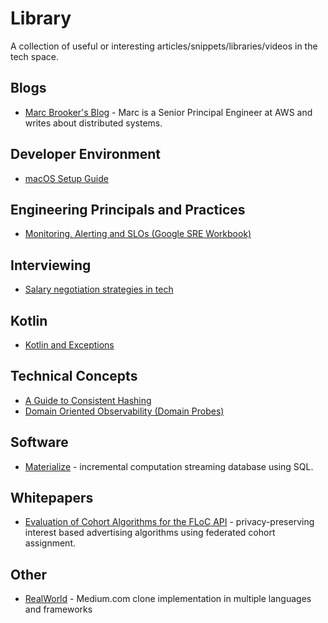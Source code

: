 # Library
A collection of useful or interesting articles/snippets/libraries/videos in the tech space.

## Blogs
* [Marc Brooker's Blog](https://brooker.co.za/blog/) - Marc is a Senior Principal Engineer at AWS and writes about distributed systems.

## Developer Environment
* [macOS Setup Guide](https://sourabhbajaj.com/mac-setup/)

## Engineering Principals and Practices
* [Monitoring, Alerting and SLOs (Google SRE Workbook)](https://landing.google.com/sre/workbook/toc/)

## Interviewing
* [Salary negotiation strategies in tech](https://candor.co/guides/salary-negotiation)

## Kotlin
* [Kotlin and Exceptions](https://medium.com/@elizarov/kotlin-and-exceptions-8062f589d07)

## Technical Concepts
* [A Guide to Consistent Hashing](https://www.toptal.com/big-data/consistent-hashing)
* [Domain Oriented Observability (Domain Probes)](https://martinfowler.com/articles/domain-oriented-observability.html)

## Software
* [Materialize](https://materialize.com) - incremental computation streaming database using SQL.

## Whitepapers
* [Evaluation of Cohort Algorithms for the FLoC API](https://github.com/google/ads-privacy/blob/master/proposals/FLoC/FLOC-Whitepaper-Google.pdf) - privacy-preserving interest based advertising algorithms using federated cohort assignment. 

## Other
* [RealWorld](https://github.com/gothinkster/realworld) - Medium.com clone implementation in multiple languages and frameworks

